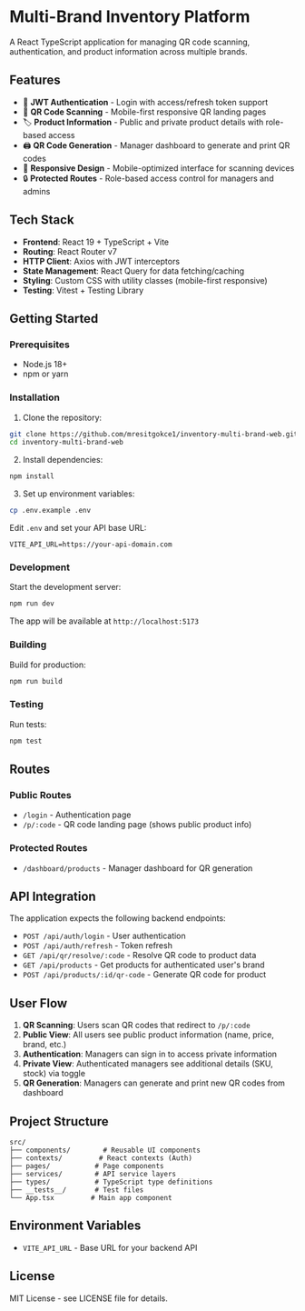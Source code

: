 # Multi-Brand Inventory Platform

A React TypeScript application for managing QR code scanning, authentication, and product information across multiple brands.

## Features

- 🔐 **JWT Authentication** - Login with access/refresh token support
- 📱 **QR Code Scanning** - Mobile-first responsive QR landing pages
- 🏷️ **Product Information** - Public and private product details with role-based access
- 🖨️ **QR Code Generation** - Manager dashboard to generate and print QR codes
- 🎨 **Responsive Design** - Mobile-optimized interface for scanning devices
- 🔒 **Protected Routes** - Role-based access control for managers and admins

## Tech Stack

- **Frontend**: React 19 + TypeScript + Vite
- **Routing**: React Router v7 
- **HTTP Client**: Axios with JWT interceptors
- **State Management**: React Query for data fetching/caching
- **Styling**: Custom CSS with utility classes (mobile-first responsive)
- **Testing**: Vitest + Testing Library

## Getting Started

### Prerequisites

- Node.js 18+ 
- npm or yarn

### Installation

1. Clone the repository:
```bash
git clone https://github.com/mresitgokce1/inventory-multi-brand-web.git
cd inventory-multi-brand-web
```

2. Install dependencies:
```bash
npm install
```

3. Set up environment variables:
```bash
cp .env.example .env
```

Edit `.env` and set your API base URL:
```env
VITE_API_URL=https://your-api-domain.com
```

### Development

Start the development server:
```bash
npm run dev
```

The app will be available at `http://localhost:5173`

### Building

Build for production:
```bash
npm run build
```

### Testing

Run tests:
```bash
npm test
```

## Routes

### Public Routes
- `/login` - Authentication page
- `/p/:code` - QR code landing page (shows public product info)

### Protected Routes  
- `/dashboard/products` - Manager dashboard for QR generation

## API Integration

The application expects the following backend endpoints:

- `POST /api/auth/login` - User authentication
- `POST /api/auth/refresh` - Token refresh  
- `GET /api/qr/resolve/:code` - Resolve QR code to product data
- `GET /api/products` - Get products for authenticated user's brand
- `POST /api/products/:id/qr-code` - Generate QR code for product

## User Flow

1. **QR Scanning**: Users scan QR codes that redirect to `/p/:code`
2. **Public View**: All users see public product information (name, price, brand, etc.)
3. **Authentication**: Managers can sign in to access private information
4. **Private View**: Authenticated managers see additional details (SKU, stock) via toggle
5. **QR Generation**: Managers can generate and print new QR codes from dashboard

## Project Structure

```
src/
├── components/        # Reusable UI components
├── contexts/         # React contexts (Auth)
├── pages/           # Page components
├── services/        # API service layers
├── types/           # TypeScript type definitions
├── __tests__/       # Test files
└── App.tsx         # Main app component
```

## Environment Variables

- `VITE_API_URL` - Base URL for your backend API

## License

MIT License - see LICENSE file for details.
